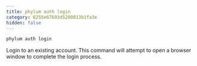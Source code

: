```yaml
---
title: phylum auth login
category: 6255e67693d5200013b1fa3e
hidden: false
---
```

```sh
phylum auth login
```
Login to an existing account.
This command will attempt to open a browser window to complete the login process.
